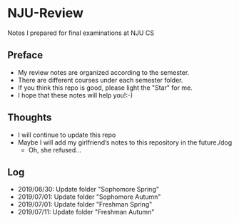 # NJU-Review
Notes I prepared for final examinations at NJU CS
## Preface
- My review notes are organized according to the semester.
- There are different courses under each semester folder.
- If you think this repo is good, please light the "Star" for me.
- I hope that these notes will help you!:-)
## Thoughts
- I will continue to update this repo
- Maybe I will add my girlfriend’s notes to this repository in the future./dog
  -  Oh, she refused...
## Log
- 2019/06/30: Update folder "Sophomore Spring"
- 2019/07/01: Update folder "Sophomore Autumn"
- 2019/07/01: Update folder "Freshman Spring"
- 2019/07/11: Update folder "Freshman Autumn"
